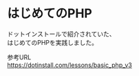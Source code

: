 # はじめてのPHP

ドットインストールで紹介されていた、  
はじめてのPHPを実践しました。

参考URL  
https://dotinstall.com/lessons/basic_php_v3